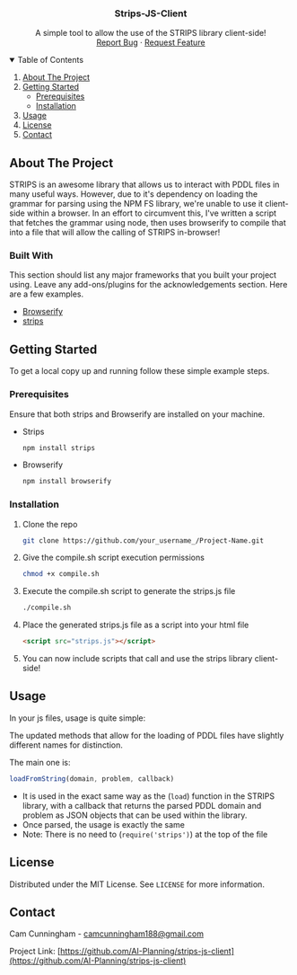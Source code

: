 
<p align="center">
  <h3 align="center">Strips-JS-Client</h3>

  <p align="center">
    A simple tool to allow the use of the STRIPS library client-side!
    <br />
    <a href="https://github.com/AI-Planning/strips-js-client/issues">Report Bug</a>
    ·
    <a href="https://github.com/AI-Planning/strips-js-client/issues">Request Feature</a>
  </p>
</p>



<!-- TABLE OF CONTENTS -->
<details open="open">
  <summary>Table of Contents</summary>
  <ol>
    <li>
      <a href="#about-the-project">About The Project</a>
    </li>
    <li>
      <a href="#getting-started">Getting Started</a>
      <ul>
        <li><a href="#prerequisites">Prerequisites</a></li>
        <li><a href="#installation">Installation</a></li>
      </ul>
    </li>
    <li><a href="#usage">Usage</a></li>
    <li><a href="#license">License</a></li>
    <li><a href="#contact">Contact</a></li>
  </ol>
</details>



<!-- ABOUT THE PROJECT -->
## About The Project

STRIPS is an awesome library that allows us to interact with PDDL files in many useful ways. However, due to it's dependency on loading the grammar for parsing using the NPM FS library, we're unable to use it client-side within a browser. In an effort to circumvent this, I've written a script that fetches the grammar using node, then uses browserify to compile that into a file that will allow the calling of STRIPS in-browser!

### Built With

This section should list any major frameworks that you built your project using. Leave any add-ons/plugins for the acknowledgements section. Here are a few examples.
* [Browserify](http://browserify.org/)
* [strips](https://github.com/primaryobjects/strips)



<!-- GETTING STARTED -->
## Getting Started

To get a local copy up and running follow these simple example steps.

### Prerequisites

Ensure that both strips and Browserify are installed on your machine.
* Strips
  ```sh
  npm install strips
  ```

* Browserify
  ```sh
  npm install browserify
  ```

### Installation

1. Clone the repo
   ```sh
   git clone https://github.com/your_username_/Project-Name.git
   ```
2. Give the compile.sh script execution permissions 
   ```sh
   chmod +x compile.sh
   ```
3. Execute the compile.sh script to generate the strips.js file
   ```sh
   ./compile.sh
   ```
4. Place the generated strips.js file as a script into your html file
   ```html
   <script src="strips.js"></script>
   ```
5. You can now include scripts that call and use the strips library      client-side!

<!-- USAGE -->
## Usage
In your js files, usage is quite simple:

The updated methods that allow for the loading of PDDL files have slightly different names for distinction.

The main one is: 
```js
loadFromString(domain, problem, callback)
```
* It is used in the exact same way as the (`load`) function in the STRIPS library, with a callback that returns the parsed PDDL domain and problem as JSON objects that can be used within the library. 
* Once parsed, the usage is exactly the same
* Note: There is no need to (`require('strips')`) at the top of the file

<!-- LICENSE -->
## License

Distributed under the MIT License. See `LICENSE` for more information.



<!-- CONTACT -->
## Contact

Cam Cunningham - camcunningham188@gmail.com

Project Link: [https://github.com/AI-Planning/strips-js-client](https://github.com/AI-Planning/strips-js-client)


<!-- MARKDOWN LINKS & IMAGES -->
<!-- https://www.markdownguide.org/basic-syntax/#reference-style-links -->
[contributors-shield]: https://img.shields.io/github/contributors/othneildrew/Best-README-Template.svg?style=for-the-badge
[contributors-url]: https://github.com/othneildrew/Best-README-Template/graphs/contributors
[forks-shield]: https://img.shields.io/github/forks/othneildrew/Best-README-Template.svg?style=for-the-badge
[forks-url]: https://github.com/othneildrew/Best-README-Template/network/members
[stars-shield]: https://img.shields.io/github/stars/othneildrew/Best-README-Template.svg?style=for-the-badge
[stars-url]: https://github.com/othneildrew/Best-README-Template/stargazers
[issues-shield]: https://img.shields.io/github/issues/othneildrew/Best-README-Template.svg?style=for-the-badge
[issues-url]: https://github.com/othneildrew/Best-README-Template/issues
[license-shield]: https://img.shields.io/github/license/othneildrew/Best-README-Template.svg?style=for-the-badge
[license-url]: https://github.com/othneildrew/Best-README-Template/blob/master/LICENSE.txt
[linkedin-shield]: https://img.shields.io/badge/-LinkedIn-black.svg?style=for-the-badge&logo=linkedin&colorB=555
[linkedin-url]: https://linkedin.com/in/othneildrew
[product-screenshot]: images/screenshot.png
